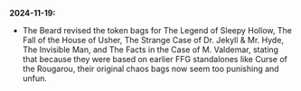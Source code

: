 **2024-11-19:**
  - The Beard revised the token bags for The Legend of Sleepy Hollow, The Fall of the House of Usher, The Strange Case of Dr. Jekyll & Mr. Hyde, The Invisible Man, and The Facts in the Case of M. Valdemar, stating that because they were based on earlier FFG standalones like Curse of the Rougarou, their original chaos bags now seem too punishing and unfun. 

